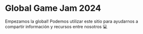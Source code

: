 # Global Game Jam 2024

Empezamos la global! Podemos utilizar este sitio para ayudarnos a compartir información y recursos entre nosotros 💻